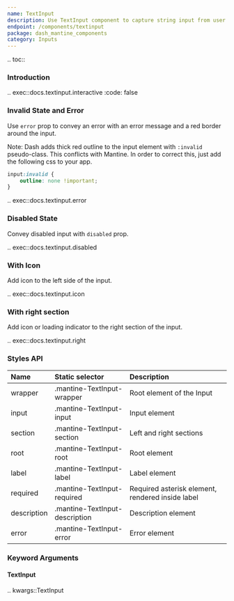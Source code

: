 ```yaml
---
name: TextInput
description: Use TextInput component to capture string input from user. Customize the input with label, description, error message etc.
endpoint: /components/textinput
package: dash_mantine_components
category: Inputs
---
```


.. toc::

### Introduction

.. exec::docs.textinput.interactive
    :code: false

### Invalid State and Error

Use `error` prop to convey an error with an error message and a red border around the input.

Note: Dash adds thick red outline to the input element with `:invalid` pseudo-class. This conflicts with Mantine. 
In order to correct this, just add the following css to your app.

```css
input:invalid {
    outline: none !important;
}
```

.. exec::docs.textinput.error

### Disabled State

Convey disabled input with `disabled` prop.

.. exec::docs.textinput.disabled

### With Icon

Add icon to the left side of the input.

.. exec::docs.textinput.icon

### With right section

Add icon or loading indicator to the right section of the input.

.. exec::docs.textinput.right

### Styles API

| Name        | Static selector                | Description                                      |
|:------------|:-------------------------------|:-------------------------------------------------|
| wrapper     | .mantine-TextInput-wrapper     | Root element of the Input                        |
| input       | .mantine-TextInput-input       | Input element                                    |
| section     | .mantine-TextInput-section     | Left and right sections                          |
| root        | .mantine-TextInput-root        | Root element                                     |
| label       | .mantine-TextInput-label       | Label element                                    |
| required    | .mantine-TextInput-required    | Required asterisk element, rendered inside label |
| description | .mantine-TextInput-description | Description element                              |
| error       | .mantine-TextInput-error       | Error element                                    |

### Keyword Arguments

#### TextInput

.. kwargs::TextInput

